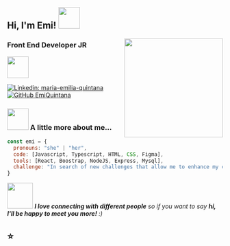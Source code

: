 <h2> Hi, I'm Emi! <img src="https://media.giphy.com/media/mGcNjsfWAjY5AEZNw6/giphy.gif" width="50"></h2>
<img align='right' src="https://media.giphy.com/media/5Lmn42BCOy99RaGRP7/giphy.gif" width="230">
<h3>Front End Developer JR</h3> <img src="https://media.giphy.com/media/WUlplcMpOCEmTGBtBW/giphy.gif" width="50">
</em></p>


[![Linkedin: maria-emilia-quintana](https://img.shields.io/badge/-emiquintana-blue?style=flat-square&logo=Linkedin&logoColor=white&link=https://www.linkedin.com/in/maria-emilia-quintana/)](https://www.linkedin.com/in/maria-emilia-quintana/)
[![GitHub EmiQuintana](https://img.shields.io/github/followers/thaiane?label=follow&style=social)](https://github.com/EmiQuintana)


### <img src="https://media.giphy.com/media/VgCDAzcKvsR6OM0uWg/giphy.gif" width="50"> A little more about me...  

```javascript
const emi = {
  pronouns: "she" | "her",
  code: [Javascript, Typescript, HTML, CSS, Figma],
  tools: [React, Boostrap, NodeJS, Express, Mysql],
  challenge: "In search of new challenges that allow me to enhance my creativity"
}
```

<img src="https://media.giphy.com/media/LnQjpWaON8nhr21vNW/giphy.gif" width="60"> <em><b>I love connecting with different people</b> so if you want to say <b>hi, I'll be happy to meet you more!</b> :)</em>

⭐️
---

